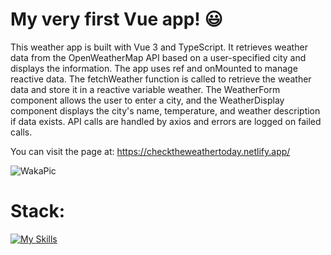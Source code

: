 # My very first Vue app! 😃

This weather app is built with Vue 3 and TypeScript. It retrieves weather data from the OpenWeatherMap API based on a user-specified city and displays the information. The app uses ref and onMounted to manage reactive data. The fetchWeather function is called to retrieve the weather data and store it in a reactive variable weather. The WeatherForm component allows the user to enter a city, and the WeatherDisplay component displays the city's name, temperature, and weather description if data exists. API calls are handled by axios and errors are logged on failed calls.

You can visit the page at: https://checktheweathertoday.netlify.app/

![WakaPic](https://github.com/Owale128/WeatherApp-Vue3/assets/110387474/e7a22afe-bcc9-44e8-af61-a21a7ffc6f2f)

# Stack:
[![My Skills](https://skillicons.dev/icons?i=vite,vue,ts,scss,netlify)](https://skillicons.dev)
